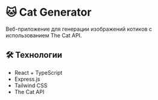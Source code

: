 # 🐱 Cat Generator

Веб-приложение для генерации изображений котиков с использованием The Cat API.


## 🛠️ Технологии

- React + TypeScript
- Express.js
- Tailwind CSS
- The Cat API
